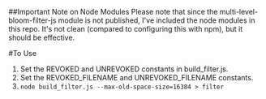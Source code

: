##Important Note on Node Modules
Please note that since the multi-level-bloom-filter-js module is not published,
I've included the node modules in this repo. It's not clean (compared to
configuring this with npm), but it should be effective.

#To Use
1. Set the REVOKED and UNREVOKED constants in build_filter.js.
2. Set the REVOKED_FILENAME and UNREVOKED_FILENAME constants. 
3. `node build_filter.js --max-old-space-size=16384 > filter`
